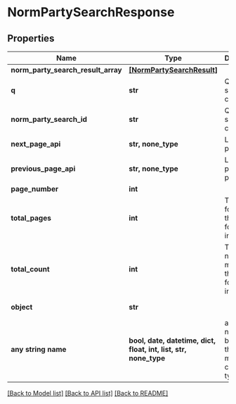 # NormPartySearchResponse


## Properties
Name | Type | Description | Notes
------------ | ------------- | ------------- | -------------
**norm_party_search_result_array** | [**[NormPartySearchResult]**](NormPartySearchResult.md) |  | 
**q** | **str** | Query been sent by client | 
**norm_party_search_id** | **str** | Query been sent by client | 
**next_page_api** | **str, none_type** | Link to next page. | 
**previous_page_api** | **str, none_type** | Link to previous page. | 
**page_number** | **int** |  | 
**total_pages** | **int** | Total pages for matches that were found in the index. | 
**total_count** | **int** | The number of matches that were found in the index. | 
**object** | **str** |  | defaults to "NormPartySearchResponse"
**any string name** | **bool, date, datetime, dict, float, int, list, str, none_type** | any string name can be used but the value must be the correct type | [optional]

[[Back to Model list]](../README.md#documentation-for-models) [[Back to API list]](../README.md#documentation-for-api-endpoints) [[Back to README]](../README.md)


